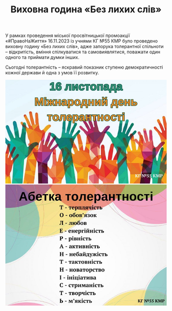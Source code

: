 ﻿---
title: Виховна година «Без лихих слів»
---

У рамках проведення міської просвітницької промоакції «#ПравоНаЖиття» 16.11.2023 із учнями КГ №55 КМР було проведено виховну годину «Без лихих слів», адже запорука толерантної спільноти – відкритість, вміння спілкуватися та самовиявлятися, поважати один одного та приймати думки інших.

Сьогодні толерантність – яскравий показник ступеню демократичності кожної держави й одна з умов її розвитку.

![](image1.jpg)
![](image2.jpg)
